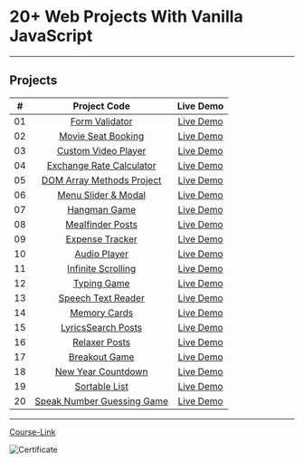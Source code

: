# 20+ Web Projects With Vanilla JavaScript

---

## Projects

| #  |                          Project Code                          |                                     Live Demo                                     |
|:--:|:--------------------------------------------------------------:|:---------------------------------------------------------------------------------:|
| 01 |         [Form Validator](./Projects/01-Form-Validator)         |   [Live Demo](https://js-projects-nu.vercel.app//01-Form-Validator/index.html)    |
| 02 |     [Movie Seat Booking](./Projects/02-Movie-Seat-Booking)     | [Live Demo](https://js-projects-nu.vercel.app//02-Movie-Seat-Booking/index.html)  |
| 03 |    [Custom Video Player](./Projects/03-Custom-Video-Player)    | [Live Demo](https://js-projects-nu.vercel.app//03-Custom-Video-Player/index.html) |
| 04 |    [Exchange Rate Calculator](./Projects/04-Exchange-Rate)     |    [Live Demo](https://js-projects-nu.vercel.app//04-Exchange-Rate/index.html)    |
| 05 |  [DOM Array Methods Project](./Projects/05-DOM-Array-Methods)  |  [Live Demo](https://js-projects-nu.vercel.app//05-DOM-Array-Methods/index.html)  |
| 06 |     [Menu Slider & Modal](./Projects/06-Modal-Menu-Slider)     |  [Live Demo](https://js-projects-nu.vercel.app//06-Modal-Menu-Slider/index.html)  |
| 07 |             [Hangman Game](./Projects/07-Hangman)              |       [Live Demo](https://js-projects-nu.vercel.app//07-Hangman/index.html)       |
| 08 |         [Mealfinder Posts](./Projects/08-Meal-Finder)          |     [Live Demo](https://js-projects-nu.vercel.app//08-Meal-Finder/index.html)     |
| 09 |        [Expense Tracker](./Projects/09-Expense-Tracker)        |   [Live Demo](https://js-projects-nu.vercel.app//09-Expense-Tracker/index.html)   |
| 10 |           [Audio Player](./Projects/10-Audio-Player)           |    [Live Demo](https://js-projects-nu.vercel.app//10-Audio-Player/index.html)     |
| 11 |     [Infinite Scrolling](./Projects/11-Infinite-Scrolling)     | [Live Demo](https://js-projects-nu.vercel.app//11-Infinite-Scrolling/index.html)  |
| 12 |             [Typing Game](./Projects/12-Type-Race)             |      [Live Demo](https://js-projects-nu.vercel.app//12-Type-Race/index.html)      |
| 13 |     [Speech Text Reader](./Projects/13-Speech-Text-Reader)     | [Live Demo](https://js-projects-nu.vercel.app//13-Speech-Text-Reader/index.html)  |
| 14 |           [Memory Cards](./Projects/14-Memory-Cards)           |    [Live Demo](https://js-projects-nu.vercel.app//14-Memory-Cards/index.html)     |
| 15 |       [LyricsSearch Posts](./Projects/15-Lyrics-Search)        |    [Live Demo](https://js-projects-nu.vercel.app//15-Lyrics-Search/index.html)    |
| 16 |             [Relaxer Posts](./Projects/16-Relaxer)             |       [Live Demo](https://js-projects-nu.vercel.app//16-Relaxer/index.html)       |
| 17 |            [Breakout Game](./Projects/17-Breakout)             |      [Live Demo](https://js-projects-nu.vercel.app//17-Breakout/index.html)       |
| 18 |     [New Year Countdown](./Projects/18-New-Year-Countdown)     | [Live Demo](https://js-projects-nu.vercel.app//18-New-Year-Countdown/index.html)  |
| 19 |          [Sortable List](./Projects/19-Sortable-List)          |    [Live Demo](https://js-projects-nu.vercel.app//19-Sortable-List/index.html)    |
| 20 | [Speak Number Guessing Game](./Projects/20-Speak-Number-Guess) | [Live Demo](https://js-projects-nu.vercel.app//20-Speak-Number-Guess/index.html)  |

---

[Course-Link](https://www.udemy.com/course/web-projects-with-vanilla-javascript/)<br>

![Certificate](https://udemy-certificate.s3.amazonaws.com/image/UC-17841ec5-2b93-4558-a7b2-964372d3497a.jpg)
